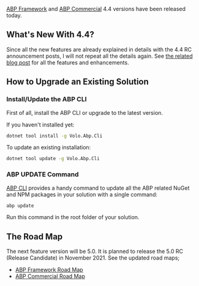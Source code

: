[ABP Framework](https://abp.io/) and [ABP Commercial](https://commercial.abp.io/) 4.4 versions have been released today.

## What's New With 4.4?

Since all the new features are already explained in details with the 4.4 RC announcement posts, I will not repeat all the details again. See [the related blog post](https://blog.abp.io/abp/ABP-Platform-4-4-RC-Has-Been-Released) for all the features and enhancements.

## How to Upgrade an Existing Solution

### Install/Update the ABP CLI

First of all, install the ABP CLI or upgrade to the latest version.

If you haven't installed yet:

```bash
dotnet tool install -g Volo.Abp.Cli
```

To update an existing installation:

```bash
dotnet tool update -g Volo.Abp.Cli
```

### ABP UPDATE Command

[ABP CLI](https://docs.abp.io/en/abp/latest/CLI) provides a handy command to update all the ABP related NuGet and NPM packages in your solution with a single command:

```bash
abp update
```

Run this command in the root folder of your solution.

## The Road Map

The next feature version will be 5.0. It is planned to release the 5.0 RC (Release Candidate) in November 2021. See the updated road maps;

* [ABP Framework Road Map](https://docs.abp.io/en/abp/latest/Road-Map)
* [ABP Commercial Road Map](https://docs.abp.io/en/commercial/latest/road-map)